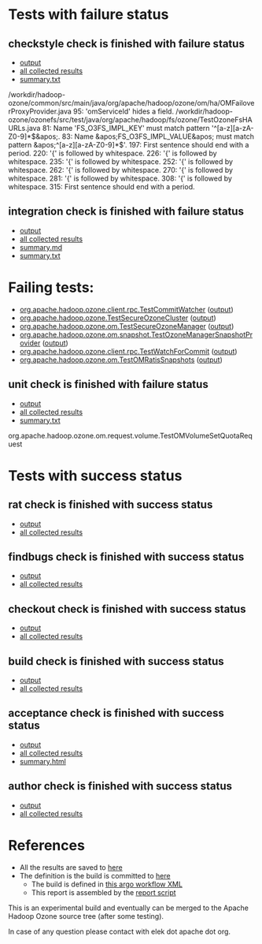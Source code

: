 # Tests with failure status

## checkstyle check is finished with failure status

   * [output](https://raw.githubusercontent.com/elek/ozone-ci/master/pr/pr-hdds-2007-scw2c/checkstyle/output.log)
   * [all collected results](https://github.com/elek/ozone-ci/tree/master/pr/pr-hdds-2007-scw2c/checkstyle)
   * [summary.txt](https://github.com/elek/ozone-ci/tree/master/pr/pr-hdds-2007-scw2c/checkstyle/summary.txt)

/workdir/hadoop-ozone/common/src/main/java/org/apache/hadoop/ozone/om/ha/OMFailoverProxyProvider.java
 95: &apos;omServiceId&apos; hides a field.
/workdir/hadoop-ozone/ozonefs/src/test/java/org/apache/hadoop/fs/ozone/TestOzoneFsHAURLs.java
 81: Name &apos;FS_O3FS_IMPL_KEY&apos; must match pattern &apos;^[a-z][a-zA-Z0-9]*$&apos;.
 83: Name &apos;FS_O3FS_IMPL_VALUE&apos; must match pattern &apos;^[a-z][a-zA-Z0-9]*$&apos;.
 197: First sentence should end with a period.
 220: &apos;{&apos; is followed by whitespace.
 226: &apos;{&apos; is followed by whitespace.
 235: &apos;{&apos; is followed by whitespace.
 252: &apos;{&apos; is followed by whitespace.
 262: &apos;{&apos; is followed by whitespace.
 270: &apos;{&apos; is followed by whitespace.
 281: &apos;{&apos; is followed by whitespace.
 308: &apos;{&apos; is followed by whitespace.
 315: First sentence should end with a period.

## integration check is finished with failure status

   * [output](https://raw.githubusercontent.com/elek/ozone-ci/master/pr/pr-hdds-2007-scw2c/integration/output.log)
   * [all collected results](https://github.com/elek/ozone-ci/tree/master/pr/pr-hdds-2007-scw2c/integration)
   * [summary.md](https://github.com/elek/ozone-ci/tree/master/pr/pr-hdds-2007-scw2c/integration/summary.md)
   * [summary.txt](https://github.com/elek/ozone-ci/tree/master/pr/pr-hdds-2007-scw2c/integration/summary.txt)

# Failing tests: 

 * [org.apache.hadoop.ozone.client.rpc.TestCommitWatcher](hadoop-ozone/integration-test/org.apache.hadoop.ozone.client.rpc.TestCommitWatcher.txt) ([output](hadoop-ozone/integration-test/org.apache.hadoop.ozone.client.rpc.TestCommitWatcher-output.txt/))
 * [org.apache.hadoop.ozone.TestSecureOzoneCluster](hadoop-ozone/integration-test/org.apache.hadoop.ozone.TestSecureOzoneCluster.txt) ([output](hadoop-ozone/integration-test/org.apache.hadoop.ozone.TestSecureOzoneCluster-output.txt/))
 * [org.apache.hadoop.ozone.om.TestSecureOzoneManager](hadoop-ozone/integration-test/org.apache.hadoop.ozone.om.TestSecureOzoneManager.txt) ([output](hadoop-ozone/integration-test/org.apache.hadoop.ozone.om.TestSecureOzoneManager-output.txt/))
 * [org.apache.hadoop.ozone.om.snapshot.TestOzoneManagerSnapshotProvider](hadoop-ozone/integration-test/org.apache.hadoop.ozone.om.snapshot.TestOzoneManagerSnapshotProvider.txt) ([output](hadoop-ozone/integration-test/org.apache.hadoop.ozone.om.snapshot.TestOzoneManagerSnapshotProvider-output.txt/))
 * [org.apache.hadoop.ozone.client.rpc.TestWatchForCommit](hadoop-ozone/integration-test/org.apache.hadoop.ozone.client.rpc.TestWatchForCommit.txt) ([output](hadoop-ozone/integration-test/org.apache.hadoop.ozone.client.rpc.TestWatchForCommit-output.txt/))
 * [org.apache.hadoop.ozone.om.TestOMRatisSnapshots](hadoop-ozone/integration-test/org.apache.hadoop.ozone.om.TestOMRatisSnapshots.txt) ([output](hadoop-ozone/integration-test/org.apache.hadoop.ozone.om.TestOMRatisSnapshots-output.txt/))

## unit check is finished with failure status

   * [output](https://raw.githubusercontent.com/elek/ozone-ci/master/pr/pr-hdds-2007-scw2c/unit/output.log)
   * [all collected results](https://github.com/elek/ozone-ci/tree/master/pr/pr-hdds-2007-scw2c/unit)
   * [summary.txt](https://github.com/elek/ozone-ci/tree/master/pr/pr-hdds-2007-scw2c/unit/summary.txt)

org.apache.hadoop.ozone.om.request.volume.TestOMVolumeSetQuotaRequest


# Tests with success status

## rat check is finished with success status

   * [output](https://raw.githubusercontent.com/elek/ozone-ci/master/pr/pr-hdds-2007-scw2c/rat/output.log)
   * [all collected results](https://github.com/elek/ozone-ci/tree/master/pr/pr-hdds-2007-scw2c/rat)


## findbugs check is finished with success status

   * [output](https://raw.githubusercontent.com/elek/ozone-ci/master/pr/pr-hdds-2007-scw2c/findbugs/output.log)
   * [all collected results](https://github.com/elek/ozone-ci/tree/master/pr/pr-hdds-2007-scw2c/findbugs)


## checkout check is finished with success status

   * [output](https://raw.githubusercontent.com/elek/ozone-ci/master/pr/pr-hdds-2007-scw2c/checkout/output.log)
   * [all collected results](https://github.com/elek/ozone-ci/tree/master/pr/pr-hdds-2007-scw2c/checkout)


## build check is finished with success status

   * [output](https://raw.githubusercontent.com/elek/ozone-ci/master/pr/pr-hdds-2007-scw2c/build/output.log)
   * [all collected results](https://github.com/elek/ozone-ci/tree/master/pr/pr-hdds-2007-scw2c/build)


## acceptance check is finished with success status

   * [output](https://raw.githubusercontent.com/elek/ozone-ci/master/pr/pr-hdds-2007-scw2c/acceptance/output.log)
   * [all collected results](https://github.com/elek/ozone-ci/tree/master/pr/pr-hdds-2007-scw2c/acceptance)
   * [summary.html](https://elek.github.io/ozone-ci/pr/pr-hdds-2007-scw2c/acceptance/summary.html)


## author check is finished with success status

   * [output](https://raw.githubusercontent.com/elek/ozone-ci/master/pr/pr-hdds-2007-scw2c/author/output.log)
   * [all collected results](https://github.com/elek/ozone-ci/tree/master/pr/pr-hdds-2007-scw2c/author)




# References

 * All the results are saved to [here](https://github.com/elek/ozone-ci/tree/master/pr/pr-hdds-2007-scw2c/)
 * The definition is the build is committed to [here](https://github.com/elek/argo-ozone)
    * The build is defined in [this argo workflow XML](https://github.com/elek/argo-ozone/blob/master/ozone-build.yaml)
    * This report is assembled by the [report script](https://github.com/elek/argo-ozone/blob/master/scripts/report.sh)

This is an experimental build and eventually can be merged to the Apache Hadoop Ozone source tree (after some testing).

In case of any question please contact with elek dot apache dot org.
